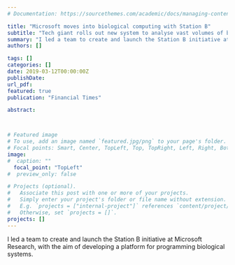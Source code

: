 ```yaml
---
# Documentation: https://sourcethemes.com/academic/docs/managing-content/

title: "Microsoft moves into biological computing with Station B"
subtitle: "Tech giant rolls out new system to analyse vast volumes of biomedical data - <a href = https://www.ft.com/content/432a2548-41cb-11e9-9bee-efab61506f44> Financial Times</a>"
summary: "I led a team to create and launch the Station B initiative at Microsoft Research, with the aim of developing a platform for programming biological systems."
authors: []

tags: []
categories: []
date: 2019-03-12T00:00:00Z
publishDate:
url_pdf: 
featured: true
publication: "Financial Times"

abstract:



# Featured image
# To use, add an image named `featured.jpg/png` to your page's folder.
# Focal points: Smart, Center, TopLeft, Top, TopRight, Left, Right, BottomLeft, Bottom, BottomRight.
image: 
#  caption: ""
  focal_point: "TopLeft"
#  preview_only: false

# Projects (optional).
#   Associate this post with one or more of your projects.
#   Simply enter your project's folder or file name without extension.
#   E.g. `projects = ["internal-project"]` references `content/project/deep-learning/index.md`.
#   Otherwise, set `projects = []`.
projects: []
---
```


I led a team to create and launch the Station B initiative at Microsoft Research, with the aim of developing a platform for programming biological systems.